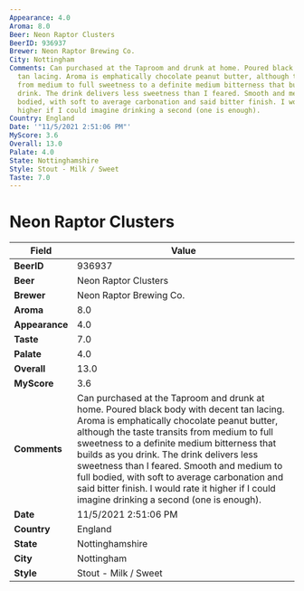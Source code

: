 ```yaml
---
Appearance: 4.0
Aroma: 8.0
Beer: Neon Raptor Clusters
BeerID: 936937
Brewer: Neon Raptor Brewing Co.
City: Nottingham
Comments: Can purchased at the Taproom and drunk at home. Poured black body with decent
  tan lacing. Aroma is emphatically chocolate peanut butter, although the taste transits
  from medium to full sweetness to a definite medium bitterness that builds as you
  drink. The drink delivers less sweetness than I feared. Smooth and medium to full
  bodied, with soft to average carbonation and said bitter finish. I would rate it
  higher if I could imagine drinking a second (one is enough).
Country: England
Date: '"11/5/2021 2:51:06 PM"'
MyScore: 3.6
Overall: 13.0
Palate: 4.0
State: Nottinghamshire
Style: Stout - Milk / Sweet
Taste: 7.0
---
```


# Neon Raptor Clusters

| Field         | Value |
|---------------|-------|
| **BeerID** | 936937 |
| **Beer** | Neon Raptor Clusters |
| **Brewer** | Neon Raptor Brewing Co. |
| **Aroma** | 8.0 |
| **Appearance** | 4.0 |
| **Taste** | 7.0 |
| **Palate** | 4.0 |
| **Overall** | 13.0 |
| **MyScore** | 3.6 |
| **Comments** | Can purchased at the Taproom and drunk at home. Poured black body with decent tan lacing. Aroma is emphatically chocolate peanut butter, although the taste transits from medium to full sweetness to a definite medium bitterness that builds as you drink. The drink delivers less sweetness than I feared. Smooth and medium to full bodied, with soft to average carbonation and said bitter finish. I would rate it higher if I could imagine drinking a second (one is enough). |
| **Date** | 11/5/2021 2:51:06 PM |
| **Country** | England |
| **State** | Nottinghamshire |
| **City** | Nottingham |
| **Style** | Stout - Milk / Sweet |
